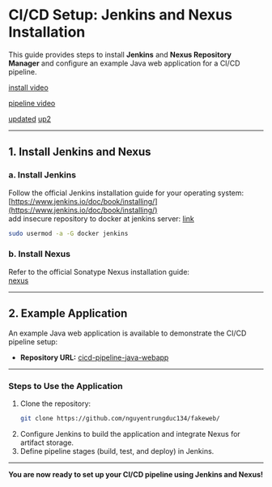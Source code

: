 # **CI/CD Setup: Jenkins and Nexus Installation**  

This guide provides steps to install **Jenkins** and **Nexus Repository Manager** and configure an example Java web application for a CI/CD pipeline.

[install video](https://drive.google.com/file/d/1C2e-ffgayDutHCernc2NDTyYu690xiQX/view?usp=sharing)


[pipeline video](https://drive.google.com/file/d/1cIB3pxUqHKxiRW9GVZGKWgJx32GzD1VR/view?usp=sharing)

[updated](https://drive.google.com/file/d/18PKN0uDRrRO1_vU08UCLDg1lY8yDAIqU/view?usp=sharing)
[up2](https://drive.google.com/file/d/1QO4cR5MKnyMrMAXAhVOizT0SCeEqNtfg/view?usp=sharing)

---

## **1. Install Jenkins and Nexus**  

### **a. Install Jenkins**  
Follow the official Jenkins installation guide for your operating system:  
[https://www.jenkins.io/doc/book/installing/](https://www.jenkins.io/doc/book/installing/)  
add insecure repository to docker at jenkins server:
[link](https://stackoverflow.com/questions/61116766/add-insecure-registry-to-docker-in-ubuntu)
   ```bash
   sudo usermod -a -G docker jenkins
   ```
### **b. Install Nexus**  
Refer to the official Sonatype Nexus installation guide:  
[nexus](https://hub.docker.com/r/sonatype/nexus3/)  

---

## **2. Example Application**  

An example Java web application is available to demonstrate the CI/CD pipeline setup:  

- **Repository URL:** [cicd-pipeline-java-webapp](https://github.com/nguyentrungduc134/fakeweb/)

---

### **Steps to Use the Application**  
1. Clone the repository:  
   ```bash
   git clone https://github.com/nguyentrungduc134/fakeweb/
   ```  
2. Configure Jenkins to build the application and integrate Nexus for artifact storage.  
3. Define pipeline stages (build, test, and deploy) in Jenkins.  

---

**You are now ready to set up your CI/CD pipeline using Jenkins and Nexus!**
